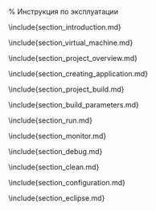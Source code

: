 % Инструкция по эксплуатации

\include{section_introduction.md}

\include{section_virtual_machine.md}

\include{section_project_overview.md}

\include{section_creating_application.md}

\include{section_project_build.md}

\include{section_build_parameters.md}

\include{section_run.md}

\include{section_monitor.md}

\include{section_debug.md}

\include{section_clean.md}

\include{section_configuration.md}

\include{section_eclipse.md}
